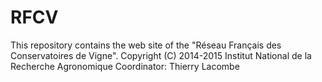 RFCV
====

This repository contains the web site of the "Réseau Français des Conservatoires de Vigne".
Copyright (C) 2014-2015 Institut National de la Recherche Agronomique
Coordinator: Thierry Lacombe
